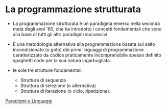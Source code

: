 # La programmazione strutturata

* La programmazione strutturata  è un paradigma emerso nella seconda metà degli anni '60, che ha introdotto i concetti fondamentali che sono alla base di tutti gli altri paradigmi successivi
* È una metodologia alternativa alla programmazione basata sul salto incondizionato (o goto) dei primi linguaggi di programmazione caratterizzato da codice praticamente incomprensibile spesso definito spaghetti code per la sua natura ingarbugliata. 

* le sole tre strutture fondamentali:

	* Struttura di sequenza
	* Struttura di selezione (o alternativa)
	* Struttura di iterazione (o ciclo, ripetizione).

[Paradigmi e Linguaggi](003_ParadigmiLinguaggi.md#Paradigmi)
